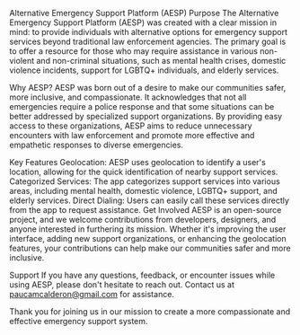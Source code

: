 Alternative Emergency Support Platform (AESP)
Purpose
The Alternative Emergency Support Platform (AESP) was created with a clear mission in mind: to provide individuals with alternative options for emergency support services beyond traditional law enforcement agencies. The primary goal is to offer a resource for those who may require assistance in various non-violent and non-criminal situations, such as mental health crises, domestic violence incidents, support for LGBTQ+ individuals, and elderly services.

Why AESP?
AESP was born out of a desire to make our communities safer, more inclusive, and compassionate. It acknowledges that not all emergencies require a police response and that some situations can be better addressed by specialized support organizations. By providing easy access to these organizations, AESP aims to reduce unnecessary encounters with law enforcement and promote more effective and empathetic responses to diverse emergencies.

Key Features
Geolocation: AESP uses geolocation to identify a user's location, allowing for the quick identification of nearby support services.
Categorized Services: The app categorizes support services into various areas, including mental health, domestic violence, LGBTQ+ support, and elderly services.
Direct Dialing: Users can easily call these services directly from the app to request assistance.
Get Involved
AESP is an open-source project, and we welcome contributions from developers, designers, and anyone interested in furthering its mission. Whether it's improving the user interface, adding new support organizations, or enhancing the geolocation features, your contributions can help make our communities safer and more inclusive.

Support
If you have any questions, feedback, or encounter issues while using AESP, please don't hesitate to reach out. Contact us at paucamcalderon@gmail.com for assistance.

Thank you for joining us in our mission to create a more compassionate and effective emergency support system.


